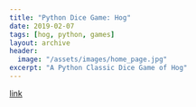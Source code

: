 ```yaml
---
title: "Python Dice Game: Hog"
date: 2019-02-07
tags: [hog, python, games]
layout: archive
header:
  image: "/assets/images/home_page.jpg"
excerpt: "A Python Classic Dice Game of Hog"
---
```


[link](https://github.com/poptropicaman52/hog)